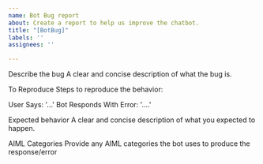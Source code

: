 ```yaml
---
name: Bot Bug report
about: Create a report to help us improve the chatbot.
title: "[BotBug]"
labels: ''
assignees: ''

---
```


Describe the bug
A clear and concise description of what the bug is.

To Reproduce
Steps to reproduce the behavior:

User Says: '...'
Bot Responds With Error: '....'

Expected behavior
A clear and concise description of what you expected to happen.

AIML Categories
Provide any AIML categories the bot uses to produce the response/error
